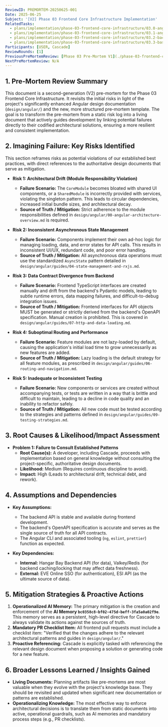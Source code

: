 ```yaml
---
ReviewID: PREMORTEM-20250625-001
Date: 2025-06-25
Subject: '[V2] Phase 03 Frontend Core Infrastructure Implementation'
RelatedTasks:
  - plans/implementation/phase-03-frontend-core-infrastructure/03.0-angular-project-initialization.md
  - plans/implementation/phase-03-frontend-core-infrastructure/03.1-angular-core-module-setup.md
  - plans/implementation/phase-03-frontend-core-infrastructure/03.2-backend-api-service-layer.md
  - plans/implementation/phase-03-frontend-core-infrastructure/03.3-basic-layout-routing-navigation.md
Participants: [USER, Cascade]
ReviewRounds: [1]
PreviousPreMortemReview: [Phase 03 Pre-Mortem V1](./phase-03-frontend-core-infra-pre-mortem.md)
NextPreMortemReview: N/A
---
```


## 1. Pre-Mortem Review Summary

This document is a second-generation (V2) pre-mortem for the Phase 03 Frontend Core Infrastructure. It revisits the initial risks in light of the project's significantly enhanced Angular design documentation (`design/angular/`) and the new, more structured pre-mortem template. The goal is to transform the pre-mortem from a static risk log into a living document that actively guides development by linking potential failures directly to their codified architectural solutions, ensuring a more resilient and consistent implementation.

## 2. Imagining Failure: Key Risks Identified

This section reframes risks as potential violations of our established best practices, with direct references to the authoritative design documents that serve as mitigation.

*   **Risk 1: Architectural Drift (Module Responsibility Violation)**
    *   **Failure Scenario:** The `CoreModule` becomes bloated with shared UI components, or a `SharedModule` is incorrectly provided with services, violating the singleton pattern. This leads to circular dependencies, increased initial bundle sizes, and architectural decay.
    *   **Source of Truth / Mitigation:** Strict adherence to the module responsibilities defined in `design/angular/00-angular-architecture-overview.md` is required.

*   **Risk 2: Inconsistent Asynchronous State Management**
    *   **Failure Scenario:** Components implement their own ad-hoc logic for managing loading, data, and error states for API calls. This results in inconsistent UI/UX, redundant code, and poor error handling.
    *   **Source of Truth / Mitigation:** All asynchronous data operations must use the standardized `AsyncState` pattern detailed in `design/angular/guides/04-state-management-and-rxjs.md`.

*   **Risk 3: Data Contract Divergence from Backend**
    *   **Failure Scenario:** Frontend TypeScript interfaces are created manually and drift from the backend's Pydantic models, leading to subtle runtime errors, data mapping failures, and difficult-to-debug integration issues.
    *   **Source of Truth / Mitigation:** Frontend interfaces for API objects MUST be generated or strictly derived from the backend's OpenAPI specification. Manual creation is prohibited. This is covered in `design/angular/guides/07-http-and-data-loading.md`.

*   **Risk 4: Suboptimal Routing and Performance**
    *   **Failure Scenario:** Feature modules are not lazy-loaded by default, causing the application's initial load time to grow unnecessarily as new features are added.
    *   **Source of Truth / Mitigation:** Lazy loading is the default strategy for all feature modules, as prescribed in `design/angular/guides/06-routing-and-navigation.md`.

*   **Risk 5: Inadequate or Inconsistent Testing**
    *   **Failure Scenario:** New components or services are created without accompanying tests, or tests are written in a way that is brittle and difficult to maintain, leading to a decline in code quality and an inability to refactor safely.
    *   **Source of Truth / Mitigation:** All new code must be tested according to the strategies and patterns defined in `design/angular/guides/09-testing-strategies.md`.

## 3. Root Causes & Likelihood/Impact Assessment

*   **Problem 1: Failure to Consult Established Patterns**
    *   **Root Cause(s):** A developer, including Cascade, proceeds with implementation based on general knowledge without consulting the project-specific, authoritative design documents.
    *   **Likelihood:** Medium (Requires continuous discipline to avoid).
    *   **Impact:** High (Leads to architectural drift, technical debt, and rework).

## 4. Assumptions and Dependencies

*   **Key Assumptions:**
    *   The backend API is stable and available during frontend development.
    *   The backend's OpenAPI specification is accurate and serves as the single source of truth for all API contracts.
    *   The Angular CLI and associated tooling (`ng`, `eslint`, `prettier`) function as expected.

*   **Key Dependencies:**
    *   **Internal:** Hangar Bay Backend API (for data), Valkey/Redis (for backend caching/locking that may affect data freshness).
    *   **External:** EVE Online SSO (for authentication), ESI API (as the ultimate source of data).

## 5. Mitigation Strategies & Proactive Actions

1.  **Operationalized AI Memory:** The primary mitigation is the creation and enforcement of the **AI Memory `bc0358c8-bf02-475d-beff-3fa5a0a02f9e`**. This memory serves as a persistent, high-level directive for Cascade to always validate its actions against the sources of truth.
2.  **Mandatory PR Checklist Item:** All frontend pull requests must include a checklist item: "Verified that the changes adhere to the relevant architectural patterns and guides in `design/angular/`."
3.  **Proactive Referencing:** Cascade is explicitly tasked with referencing the relevant design document when proposing a solution or generating code for a new feature.

## 6. Broader Lessons Learned / Insights Gained

*   **Living Documents:** Planning artifacts like pre-mortems are most valuable when they evolve with the project's knowledge base. They should be revisited and updated when significant new documentation or patterns are established.
*   **Operationalizing Knowledge:** The most effective way to enforce architectural decisions is to translate them from static documents into active, operational guardrails, such as AI memories and mandatory process steps (e.g., PR checklists).
